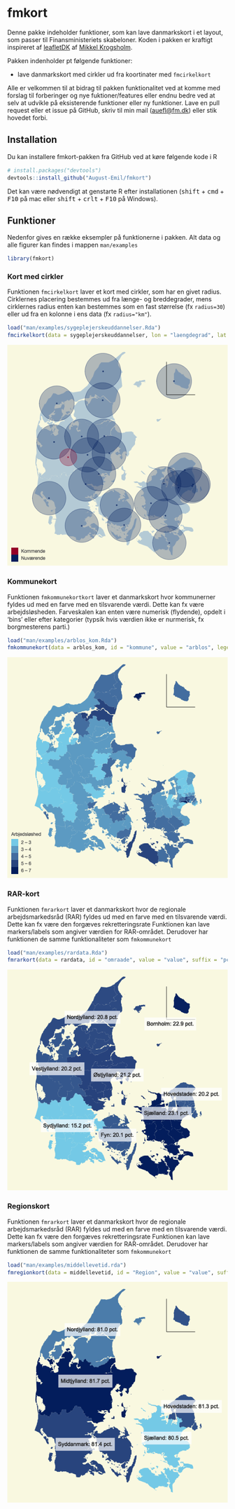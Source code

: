 
<!-- README.md is generated from README.Rmd. Please edit that file -->

# fmkort

<!-- badges: start -->

<!-- badges: end -->

Denne pakke indeholder funktioner, som kan lave danmarkskort i et
layout, som passer til Finansministeriets skabeloner. Koden i pakken er
kraftigt inspireret af
[leafletDK](https://github.com/mikkelkrogsholm/leafletDK) af [Mikkel
Krogsholm](https://github.com/mikkelkrogsholm).

Pakken indenholder pt følgende funktioner:

  - lave danmarkskort med cirkler ud fra koortinater med `fmcirkelkort`

Alle er velkommen til at bidrag til pakken funktionalitet ved at komme
med forslag til forberinger og nye fuktioner/features eller endnu bedre
ved at selv at udvikle på eksisterende funktioner eller ny funktioner.
Lave en pull request eller et issue på GitHub, skriv til min mail
(<auefl@fm.dk>) eller stik hovedet forbi.

## Installation

Du kan installere fmkort-pakken fra GitHub ved at køre følgende kode i R

``` r
# install.packages("devtools")
devtools::install_github("August-Emil/fmkort")
```

Det kan være nødvendigt at genstarte R efter installationen
(<kbd>shift</kbd> + <kbd>cmd</kbd> + <kbd>F10</kbd> på mac eller
<kbd>shift</kbd> + <kbd>crlt</kbd> + <kbd>F10</kbd> på Windows).

## Funktioner

Nedenfor gives en række eksempler på funktionerne i pakken. Alt data og
alle figurer kan findes i mappen `man/examples`

``` r
library(fmkort)
```

### Kort med cirkler

Funktionen `fmcirkelkort` laver et kort med cirkler, som har en givet
radius. Cirklernes placering bestemmes ud fra længe- og breddegrader,
mens cirklernes radius enten kan bestemmes som en fast størrelse (fx
`radius=30`) eller ud fra en kolonne i ens data (fx `radius="km"`).

``` r
load("man/examples/sygeplejerskeuddannelser.Rda")
fmcirkelkort(data = sygeplejerskeuddannelser, lon = "laengdegrad", lat = "breddegrad", radius = "km", color = "status", legend = T)
```

![](man/examples/README-fig1-1.png)<!-- -->

### Kommunekort

Funktionen `fmkommunekortkort` laver et danmarkskort hvor kommunerner
fyldes ud med en farve med en tilsvarende værdi. Dette kan fx være
arbejdsløsheden. Farveskalen kan enten være numerisk (flydende), opdelt
i ‘bins’ eller efter kategorier (typsik hvis værdien ikke er nurmerisk,
fx borgmesterens parti.)

``` r
load("man/examples/arblos_kom.Rda")
fmkommunekort(data = arblos_kom, id = "kommune", value = "arblos", legend = T, legendtitle = "Arbjedsløshed", scale = 'bin.num')
```

![](man/examples/README-fig2-1.png)<!-- -->

### RAR-kort

Funktionen `fmrarkort` laver et danmarkskort hvor de regionale
arbejdsmarkedsråd (RAR) fyldes ud med en farve med en tilsvarende værdi.
Dette kan fx være den forgæves rekretteringsrate Funktionen kan lave
markers/labels som angiver værdien for RAR-området. Derudover har
funktionen de samme funktionaliteter som `fmkommunekort`

``` r
load("man/examples/rardata.Rda")
fmrarkort(data = rardata, id = "omraade", value = "value", suffix = "pct.")
```

![](man/examples/README-fig3-1.png)<!-- -->

### Regionskort

Funktionen `fmrarkort` laver et danmarkskort hvor de regionale
arbejdsmarkedsråd (RAR) fyldes ud med en farve med en tilsvarende værdi.
Dette kan fx være den forgæves rekretteringsrate Funktionen kan lave
markers/labels som angiver værdien for RAR-området. Derudover har
funktionen de samme funktionaliteter som `fmkommunekort`

``` r
load("man/examples/middellevetid.rda")
fmregionkort(data = middellevetid, id = "Region", value = "value", suffix = "pct.")
```

![](man/examples/README-fig4-1.png)<!-- -->
